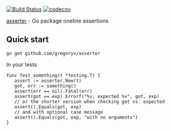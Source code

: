 [![Build Status](https://travis-ci.org/gregoryv/asserter.svg?branch=master)](https://travis-ci.org/gregoryv/asserter)
[![codecov](https://codecov.io/gh/gregoryv/asserter/branch/master/graph/badge.svg)](https://codecov.io/gh/gregoryv/asserter)

[asserter](https://godoc.org/github.com/gregoryv/asserter) - Go package oneline assertions

## Quick start

    go get github.com/gregoryv/asserter

In your tests

    func Test_something(t *testing.T) {
       assert := asserter.New(t)
       got, err := something()
       assert(err == nil).Fatal(err)
       assert(got == exp).Errorf("%v, expected %v", got, exp)
	   // or the shorter version when checking got vs. expected
	   assert().Equals(got, exp)
	   // and with optional case message
	   assert().Equals(got, exp, "with no arguments")
    }
